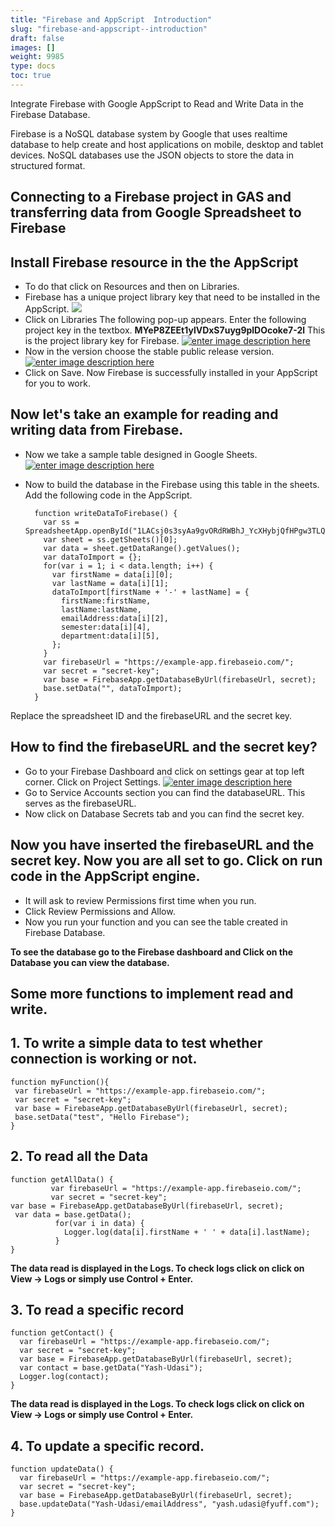 ```yaml
---
title: "Firebase and AppScript  Introduction"
slug: "firebase-and-appscript--introduction"
draft: false
images: []
weight: 9985
type: docs
toc: true
---
```


Integrate Firebase with Google AppScript to Read and Write Data in the Firebase Database.

Firebase is a NoSQL database system by Google that uses realtime database to help create and host applications on mobile, desktop and tablet devices. NoSQL databases use the JSON objects to store the data in structured format.

## Connecting to a Firebase project in GAS and transferring data from Google Spreadsheet to Firebase
## Install Firebase resource in the the AppScript ##

 - To do that click on Resources and then on Libraries.
 - Firebase has a unique project library key that need to be installed in the AppScript.
[![][1]][1]
 - Click on Libraries 
    The following pop-up appears. Enter the following project key in the textbox.
    **MYeP8ZEEt1ylVDxS7uyg9plDOcoke7-2l**
    This is the project library key for Firebase.
[![enter image description here][2]][2]
 - Now in the version choose the stable public release version.
[![enter image description here][3]][3]
 - Click on Save. Now Firebase is successfully installed in your AppScript for you to work.

## Now let's take an example for reading and writing data from Firebase. ## 

- Now we take a sample table designed in Google Sheets.
[![enter image description here][4]][4]
- Now to build the database in the Firebase using this table in the sheets. Add the following code in the AppScript.

    

  

        function writeDataToFirebase() {
          var ss = SpreadsheetApp.openById("1LACsj0s3syAa9gvORdRWBhJ_YcXHybjQfHPgw3TLQ6g");
          var sheet = ss.getSheets()[0];
          var data = sheet.getDataRange().getValues();
          var dataToImport = {};
          for(var i = 1; i < data.length; i++) {
            var firstName = data[i][0];
            var lastName = data[i][1];
            dataToImport[firstName + '-' + lastName] = {
              firstName:firstName,
              lastName:lastName,
              emailAddress:data[i][2],
              semester:data[i][4],
              department:data[i][5],
            };
          }
          var firebaseUrl = "https://example-app.firebaseio.com/";
          var secret = "secret-key";
          var base = FirebaseApp.getDatabaseByUrl(firebaseUrl, secret);
          base.setData("", dataToImport);
        }

Replace the spreadsheet ID and the firebaseURL and the secret key.

## How to find the firebaseURL and the secret key? ##
- Go to your Firebase Dashboard and click on settings gear at top left corner. Click on Project Settings.
[![enter image description here][5]][5]
- Go to Service Accounts section you can find the databaseURL. This serves as the firebaseURL.
- Now click on Database Secrets tab and you can find the secret key.

## Now you have inserted the firebaseURL and the secret key. Now you are all set to go. Click on run code in the AppScript engine. ## 

- It will ask to review Permissions first time when you run.
- Click Review Permissions and Allow.
- Now you run your function and you can see the table created in Firebase Database.

**To see the database go to the Firebase dashboard and Click on the Database you can view the database.**

  [1]: https://i.stack.imgur.com/YrfXf.png
  [2]: https://i.stack.imgur.com/HpxbH.png
  [3]: https://i.stack.imgur.com/cma3Q.png
  [4]: https://i.stack.imgur.com/Ad15u.png
  [5]: https://i.stack.imgur.com/E0mlW.png

## Some more functions to implement read and write.
## 1.    To write a simple data to test whether connection is working or not. ##

    function myFunction(){
     var firebaseUrl = "https://example-app.firebaseio.com/";
     var secret = "secret-key";
     var base = FirebaseApp.getDatabaseByUrl(firebaseUrl, secret);
     base.setData("test", "Hello Firebase"); 
    }

## 2.    To read all the Data ##

    function getAllData() {
             var firebaseUrl = "https://example-app.firebaseio.com/";
             var secret = "secret-key";
    var base = FirebaseApp.getDatabaseByUrl(firebaseUrl, secret);
     var data = base.getData();
              for(var i in data) {
                Logger.log(data[i].firstName + ' ' + data[i].lastName);
              }
    }
**The data read is displayed in the Logs. To check logs click on click on View → Logs or simply use Control + Enter.**

## 3.    To read a specific record ##

    function getContact() {
      var firebaseUrl = "https://example-app.firebaseio.com/";
      var secret = "secret-key";
      var base = FirebaseApp.getDatabaseByUrl(firebaseUrl, secret);
      var contact = base.getData("Yash-Udasi");
      Logger.log(contact);
    }

**The data read is displayed in the Logs. To check logs click on click on View → Logs or simply use Control + Enter.**

## 4.    To update a specific record. ##

    function updateData() {
      var firebaseUrl = "https://example-app.firebaseio.com/";
      var secret = "secret-key";
      var base = FirebaseApp.getDatabaseByUrl(firebaseUrl, secret);
      base.updateData("Yash-Udasi/emailAddress", "yash.udasi@fyuff.com");
    }




